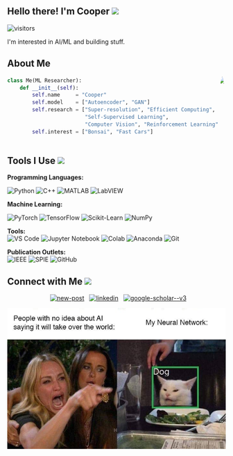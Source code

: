 ## Hello there! I'm Cooper <img src="https://i.giphy.com/media/v1.Y2lkPTc5MGI3NjExZzlhOG91YjVlODJ1aDByamM2dHprbGZzbWtxa3l5a214djA3YW4xbiZlcD12MV9pbnRlcm5hbF9naWZfYnlfaWQmY3Q9Zw/3ornk57KwDXf81rjWM/giphy.gif" width="120px">
![visitors](https://visitor-badge.laobi.icu/badge?page_id=coopercoldwell.coopercoldwell)




I'm interested in AI/ML and building stuff. 

## About Me

<img align="right" src="https://i.giphy.com/media/v1.Y2lkPTc5MGI3NjExM3IwZ2dwZmNzcnZ0NWwzeGs0a21ma3ZoZnIzYzg0dHE1c3dlMTh3MyZlcD12MV9pbnRlcm5hbF9naWZfYnlfaWQmY3Q9Zw/Dh5q0sShxgp13DwrvG/giphy.gif" height="225" style="border-radius: 50%;"/>

```python
class Me(ML Researcher):
    def __init__(self):
        self.name     = "Cooper"
        self.model    = ["Autoencoder", "GAN"]
        self.research = ["Super-resolution", "Efficient Computing",
                         "Self-Supervised Learning",
                         "Computer Vision", "Reinforcement Learning"]
        self.interest = ["Bonsai", "Fast Cars"]
        
```

## Tools I Use <img src="https://i.giphy.com/media/v1.Y2lkPTc5MGI3NjExYWcwYXFpeHMxZ3J2d29pcTF2ZzlwaDg2cHJwaGs0NW9taHJ4a3BybCZlcD12MV9pbnRlcm5hbF9naWZfYnlfaWQmY3Q9Zw/o0vwzuFwCGAFO/giphy.gif" width="80px">

**Programming Languages:**

![Python](https://img.shields.io/badge/Code-Python-informational?style=flat&logo=python&logoColor=white&color=9d2235)
![C++](https://img.shields.io/badge/Code-C++-informational?style=flat&logo=c%2B%2B&logoColor=white&color=9d2235)
![MATLAB](https://img.shields.io/badge/Code-MATLAB-informational?style=flat&logo=matrix&logoColor=white&color=9d2235)
![LabVIEW](https://img.shields.io/badge/Code-LabVIEW-informational?style=flat&logo=labview&logoColor=white&color=9d2235)

**Machine Learning:**

![PyTorch](https://img.shields.io/badge/ML-PyTorch-informational?style=flat&logo=pytorch&logoColor=white&color=9d2235)
![TensorFlow](https://img.shields.io/badge/ML-TensorFlow-informational?style=flat&logo=TensorFlow&logoColor=white&color=9d2235)
![Scikit-Learn](https://img.shields.io/badge/ML-Scikit_Learn-informational?style=flat&logo=scikit-learn&logoColor=white&color=9d2235)
![NumPy](https://img.shields.io/badge/ML-NumPy-informational?style=flat&logo=numpy&logoColor=white&color=9d2235)


**Tools:**   
![VS Code](https://img.shields.io/badge/IDE-Visual_Studio_Code-informational?style=flat&logo=visual-studio-code&logoColor=white&color=9d2235)
![Jupyter Notebook](https://img.shields.io/badge/IDE-Jupyter_Notebook-informational?style=flat&logo=jupyter&logoColor=white&color=9d2235)
![Colab](https://img.shields.io/badge/IDE-Jupyter_Notebook-informational?style=flat&logo=googlecolab&logoColor=white&color=9d2235)
![Anaconda](https://img.shields.io/badge/Tools-Anaconda-informational?style=flat&logo=anaconda&logoColor=white&color=9d2235)
![Git](https://img.shields.io/badge/Tools-Git-informational?style=flat&logo=git&logoColor=white&color=9d2235)

**Publication Outlets:**    
![IEEE](https://img.shields.io/badge/Pub-IEEE-informational?style=flat&logo=ieee&logoColor=white&color=9d2235)
![SPIE](https://img.shields.io/badge/SPIE_Pub-SPIE-informational?style=flat&color=9d2235)
![GitHub](https://img.shields.io/badge/Pub-GitHub-informational?style=flat&logo=github&logoColor=white&color=9d2235)

## Connect with Me <img src="./figures/cat5.gif" width="40px">

<p align="center">
&nbsp; <a href="mailto:cwcoldwell@crimson.ua.edu" target="_blank" rel="noopener noreferrer"><img width="50" height="50" src="https://img.icons8.com/papercut/50/new-post.png" alt="new-post"/></a>
&nbsp; <a href="https://www.linkedin.com/in/cooper-coldwell/" target="_blank" rel="noopener noreferrer"><img width="50" height="50" src="https://img.icons8.com/fluency/50/000000/linkedin.png" alt="linkedin"/></a>
&nbsp; <a href="https://scholar.google.com/citations?user=mDLCO-kAAAAJ&hl=en&oi=ao" target="_blank" rel="noopener noreferrer"><img width="50" height="50" src="https://img.icons8.com/color/50/google-scholar--v3.png" alt="google-scholar--v3"/></a>
</p>
<p align="center">
<img src="./figures/wrong.jpg" width="600"/>
</p>
